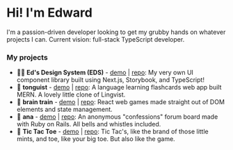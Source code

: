 # Hi! I'm Edward
I'm a passion-driven developer looking to get my grubby hands on whatever projects I can. Current vision: full-stack TypeScript developer.

### My projects
- 👨‍🎨 **Ed's Design System (EDS)** - [demo]() | [repo](): My very own UI component library built using Next.js, Storybook, and TypeScript!
- 👅 **tonguist** - [demo]() | [repo](): A language learning flashcards web app built MERN. A lovely little clone of Lingvist.
- 🧠 **brain train** - [demo]() | [repo](): React web games made straight out of DOM elements and state management.
- 💬 **ana** - [demo]() | [repo](): An anonymous "confessions" forum board made with Ruby on Rails. All bells and whistles included.
- 🦶 **Tic Tac Toe** - [demo]() | [repo](): Tic Tac's, like the brand of those little mints, and toe, like your big toe. But also like the game.

<!--
**Foyoman/Foyoman** is a ✨ _special_ ✨ repository because its `README.md` (this file) appears on your GitHub profile.

Here are some ideas to get you started:

- 🔭 I’m currently working on ...
- 🌱 I’m currently learning ...
- 👯 I’m looking to collaborate on ...
- 🤔 I’m looking for help with ...
- 💬 Ask me about ...
- 📫 How to reach me: ...
- 😄 Pronouns: ...
- ⚡ Fun fact: ...
-->
